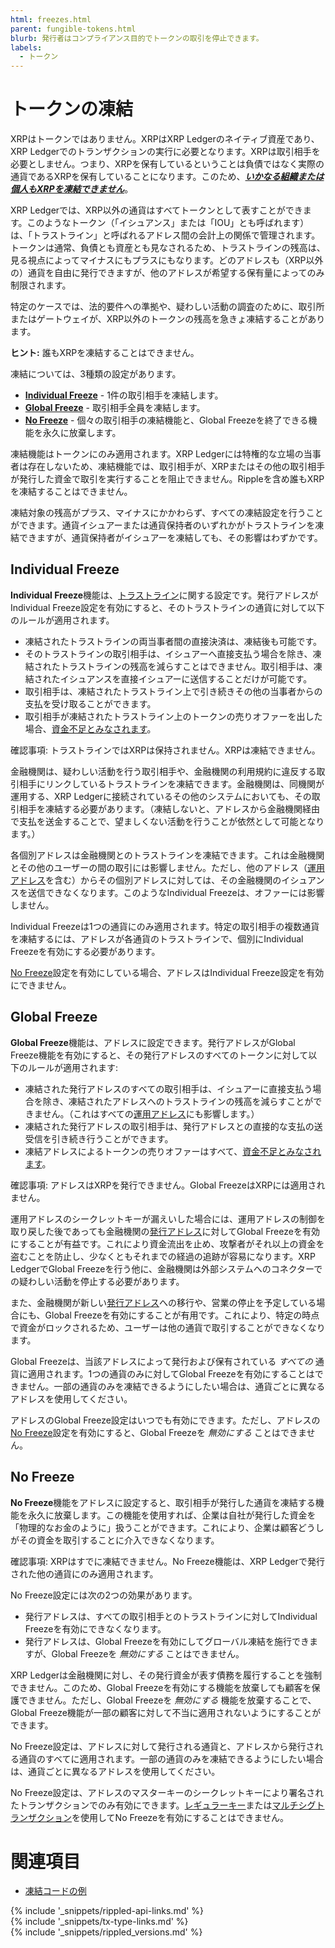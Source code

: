 ```yaml
---
html: freezes.html
parent: fungible-tokens.html
blurb: 発行者はコンプライアンス目的でトークンの取引を停止できます。
labels:
  - トークン
---
```

# トークンの凍結

XRPはトークンではありません。XRPはXRP Ledgerのネイティブ資産であり、XRP Ledgerでのトランザクションの実行に必要となります。XRPは取引相手を必要としません。つまり、XRPを保有しているということは負債ではなく実際の通貨であるXRPを保有していることになります。このため、_**<u>いかなる組織または個人もXRPを凍結できません</u>**_。

XRP Ledgerでは、XRP以外の通貨はすべてトークンとして表すことができます。このようなトークン（「イシュアンス」または「IOU」とも呼ばれます）は、「トラストライン」と呼ばれるアドレス間の会計上の関係で管理されます。トークンは通常、負債とも資産とも見なされるため、トラストラインの残高は、見る視点によってマイナスにもプラスにもなります。どのアドレスも（XRP以外の）通貨を自由に発行できますが、他のアドレスが希望する保有量によってのみ制限されます。

特定のケースでは、法的要件への準拠や、疑わしい活動の調査のために、取引所またはゲートウェイが、XRP以外のトークンの残高を急きょ凍結することがあります。

**ヒント:** 誰もXRPを凍結することはできません。

凍結については、3種類の設定があります。

* [**Individual Freeze**](#individual-freeze) - 1件の取引相手を凍結します。
* [**Global Freeze**](#global-freeze) - 取引相手全員を凍結します。
* [**No Freeze**](#no-freeze) - 個々の取引相手の凍結機能と、Global Freezeを終了できる機能を永久に放棄します。

凍結機能はトークンにのみ適用されます。XRP Ledgerには特権的な立場の当事者は存在しないため、凍結機能では、取引相手が、XRPまたはその他の取引相手が発行した資金で取引を実行することを阻止できません。Rippleを含め誰もXRPを凍結することはできません。

凍結対象の残高がプラス、マイナスにかかわらず、すべての凍結設定を行うことができます。通貨イシュアーまたは通貨保持者のいずれかがトラストラインを凍結できますが、通貨保持者がイシュアーを凍結しても、その影響はわずかです。


## Individual Freeze

**Individual Freeze**機能は、[トラストライン](trust-lines-and-issuing.html)に関する設定です。発行アドレスがIndividual Freeze設定を有効にすると、そのトラストラインの通貨に対して以下のルールが適用されます。

* 凍結されたトラストラインの両当事者間の直接決済は、凍結後も可能です。
* そのトラストラインの取引相手は、イシュアーへ直接支払う場合を除き、凍結されたトラストラインの残高を減らすことはできません。取引相手は、凍結されたイシュアンスを直接イシュアーに送信することだけが可能です。
* 取引相手は、凍結されたトラストライン上で引き続きその他の当事者からの支払を受け取ることができます。
* 取引相手が凍結されたトラストライン上のトークンの売りオファーを出した場合、[資金不足とみなされます](offers.html#オファーのライフサイクル)。

確認事項: トラストラインではXRPは保持されません。XRPは凍結できません。

金融機関は、疑わしい活動を行う取引相手や、金融機関の利用規約に違反する取引相手にリンクしているトラストラインを凍結できます。金融機関は、同機関が運用する、XRP Ledgerに接続されているその他のシステムにおいても、その取引相手を凍結する必要があります。（凍結しないと、アドレスから金融機関経由で支払を送金することで、望ましくない活動を行うことが依然として可能となります。）

各個別アドレスは金融機関とのトラストラインを凍結できます。これは金融機関とその他のユーザーの間の取引には影響しません。ただし、他のアドレス（[運用アドレス](account-types.html)を含む）からその個別アドレスに対しては、その金融機関のイシュアンスを送信できなくなります。このようなIndividual Freezeは、オファーには影響しません。

Individual Freezeは1つの通貨にのみ適用されます。特定の取引相手の複数通貨を凍結するには、アドレスが各通貨のトラストラインで、個別にIndividual Freezeを有効にする必要があります。

[No Freeze](#no-freeze)設定を有効にしている場合、アドレスはIndividual Freeze設定を有効にできません。


## Global Freeze

**Global Freeze**機能は、アドレスに設定できます。発行アドレスがGlobal Freeze機能を有効にすると、その発行アドレスのすべてのトークンに対して以下のルールが適用されます:

* 凍結された発行アドレスのすべての取引相手は、イシュアーに直接支払う場合を除き、凍結されたアドレスへのトラストラインの残高を減らすことができません。（これはすべての[運用アドレス](account-types.html)にも影響します。）
* 凍結された発行アドレスの取引相手は、発行アドレスとの直接的な支払の送受信を引き続き行うことができます。
* 凍結アドレスによるトークンの売りオファーはすべて、[資金不足とみなされます](offers.html#オファーのライフサイクル)。

確認事項: アドレスはXRPを発行できません。Global FreezeはXRPには適用されません。

運用アドレスのシークレットキーが漏えいした場合には、運用アドレスの制御を取り戻した後であっても金融機関の[発行アドレス](account-types.html)に対してGlobal Freezeを有効にすることが有益です。これにより資金流出を止め、攻撃者がそれ以上の資金を盗むことを防止し、少なくともそれまでの経過の追跡が容易になります。XRP LedgerでGlobal Freezeを行う他に、金融機関は外部システムへのコネクターでの疑わしい活動を停止する必要があります。

また、金融機関が新しい[発行アドレス](account-types.html)への移行や、営業の停止を予定している場合にも、Global Freezeを有効にすることが有用です。これにより、特定の時点で資金がロックされるため、ユーザーは他の通貨で取引することができなくなります。

Global Freezeは、当該アドレスによって発行および保有されている _すべての_ 通貨に適用されます。1つの通貨のみに対してGlobal Freezeを有効にすることはできません。一部の通貨のみを凍結できるようにしたい場合は、通貨ごとに異なるアドレスを使用してください。

アドレスのGlobal Freeze設定はいつでも有効にできます。ただし、アドレスの[No Freeze](#no-freeze)設定を有効にすると、Global Freezeを _無効にする_ ことはできません。


## No Freeze

**No Freeze**機能をアドレスに設定すると、取引相手が発行した通貨を凍結する機能を永久に放棄します。この機能を使用すれば、企業は自社が発行した資金を「物理的なお金のように」扱うことができます。これにより、企業は顧客どうしがその資金を取引することに介入できなくなります。

確認事項: XRPはすでに凍結できません。No Freeze機能は、XRP Ledgerで発行された他の通貨にのみ適用されます。

No Freeze設定には次の2つの効果があります。

* 発行アドレスは、すべての取引相手とのトラストラインに対してIndividual Freezeを有効にできなくなります。
* 発行アドレスは、Global Freezeを有効にしてグローバル凍結を施行できますが、Global Freezeを _無効にする_ ことはできません。

XRP Ledgerは金融機関に対し、その発行資金が表す債務を履行することを強制できません。このため、Global Freezeを有効にする機能を放棄しても顧客を保護できません。ただし、Global Freezeを _無効にする_ 機能を放棄することで、Global Freeze機能が一部の顧客に対して不当に適用されないようにすることができます。

No Freeze設定は、アドレスに対して発行される通貨と、アドレスから発行される通貨のすべてに適用されます。一部の通貨のみを凍結できるようにしたい場合は、通貨ごとに異なるアドレスを使用してください。

No Freeze設定は、アドレスのマスターキーのシークレットキーにより署名されたトランザクションでのみ有効にできます。[レギュラーキー](setregularkey.html)または[マルチシグトランザクション](multi-signing.html)を使用してNo Freezeを有効にすることはできません。


<!--{# TODO: update "See Also" with new tutorials' technical details #}-->


# 関連項目

* [凍結コードの例](https://github.com/XRPLF/xrpl-dev-portal/tree/master/content/_code-samples/freeze)

<!--{# common link defs #}-->
{% include '_snippets/rippled-api-links.md' %}			
{% include '_snippets/tx-type-links.md' %}			
{% include '_snippets/rippled_versions.md' %}
